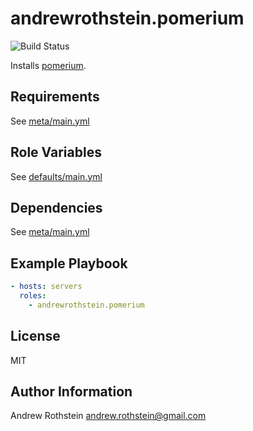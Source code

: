 andrewrothstein.pomerium
=========
![Build Status](https://github.com/andrewrothstein/ansible-pomerium/actions/workflows/build.yml/badge.svg)

Installs [pomerium](https://www.pomerium.io/).

Requirements
------------

See [meta/main.yml](meta/main.yml)

Role Variables
--------------

See [defaults/main.yml](defaults/main.yml)

Dependencies
------------

See [meta/main.yml](meta/main.yml)

Example Playbook
----------------

```yml
- hosts: servers
  roles:
    - andrewrothstein.pomerium
```

License
-------

MIT

Author Information
------------------

Andrew Rothstein <andrew.rothstein@gmail.com>
